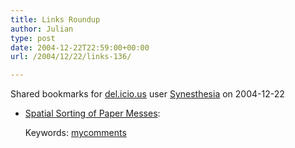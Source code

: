 ```yaml
---
title: Links Roundup
author: Julian
type: post
date: 2004-12-22T22:59:00+00:00
url: /2004/12/22/links-136/

---
```

Shared bookmarks for [del.icio.us][1] user  [Synesthesia][2] on 2004-12-22

  * [Spatial Sorting of Paper Messes][3]:
   
    Keywords: [mycomments][4]

 [1]: https://del.icio.us/
 [2]: https://del.icio.us/synesthesia
 [3]: https://radiocomments.userland.com/comments?link=http%3A%2F%2Fblog.mathemagenic.com%2F2004%2F12%2F21.html%23a1462&p=1462&u=109961#a140078 "https://radiocomments.userland.com/comments?link=http%3A%2F%2Fblog.mathemagenic.com%2F2004%2F12%2F21.html%23a1462&p=1462&u=109961#a140078"
 [4]: https://del.icio.us/synesthesia/mycomments
